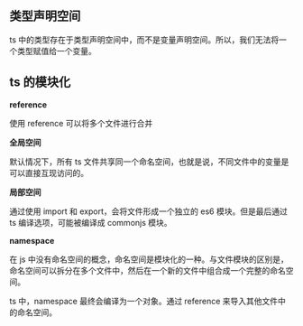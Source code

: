 ## 类型声明空间

ts 中的类型存在于类型声明空间中，而不是变量声明空间。所以，我们无法将一个类型赋值给一个变量。

## ts 的模块化

**reference**

使用 reference 可以将多个文件进行合并

**全局空间**

默认情况下，所有 ts 文件共享同一个命名空间，也就是说，不同文件中的变量是可以直接互现访问的。

**局部空间**

通过使用 import 和 export，会将文件形成一个独立的 es6 模块。但是最后通过 ts 编译选项，可能被编译成 commonjs 模块。

**namespace**

在 js 中没有命名空间的概念，命名空间是模块化的一种。与文件模块的区别是，命名空间可以拆分在多个文件中，然后在一个新的文件中组合成一个完整的命名空间。

ts 中，namespace 最终会编译为一个对象。通过 reference 来导入其他文件中的命名空间。
